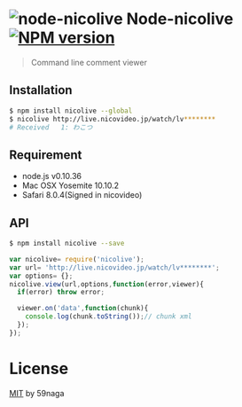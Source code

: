 # ![node-nicolive][.svg] Node-nicolive [![NPM version][npm-image]][npm]
<!--[![Build Status][travis-image]][travis] [![Coverage Status][coveralls-image]][coveralls]-->

> Command line comment viewer

## Installation
```bash
$ npm install nicolive --global
$ nicolive http://live.nicovideo.jp/watch/lv********
# Received   1: わこつ
```

## Requirement
* node.js v0.10.36
* Mac OSX Yosemite 10.10.2
* Safari 8.0.4(Signed in nicovideo)

## API
```bash
$ npm install nicolive --save
```

```js
var nicolive= require('nicolive');
var url= 'http://live.nicovideo.jp/watch/lv********';
var options= {};
nicolive.view(url,options,function(error,viewer){
  if(error) throw error;

  viewer.on('data',function(chunk){
    console.log(chunk.toString());// chunk xml
  });
});
```

<!--
## 参考
* [niconicoのメッセージ(コメント)サーバーのタグや送り方の説明 2014-03-18 by hocomodashi][A]
* [node-nicovideo-api by Ragg-][B]
* [Safari のクッキーはどう保存されているのか？ 2009-08-18 by xcatsan][C]

[A]: http://blog.goo.ne.jp/hocomodashi/e/3ef374ad09e79ed5c50f3584b3712d61
[B]: https://github.com/Ragg-/node-nicovideo-api
[C]: http://xcatsan.blogspot.jp/2009/08/safari.html
-->

License
=========================
[MIT][License] by 59naga

[License]: http://59naga.mit-license.org/
[.svg]: https://cdn.rawgit.com/59naga/nicolive/master/.svg


[npm-image]: https://badge.fury.io/js/nicolive.svg
[npm]: https://npmjs.org/package/nicolive
[travis-image]: https://travis-ci.org/59naga/nicolive.svg?branch=master
[travis]: https://travis-ci.org/59naga/nicolive
[coveralls-image]: https://coveralls.io/repos/59naga/nicolive/badge.svg?branch=master
[coveralls]: https://coveralls.io/r/59naga/nicolive?branch=master